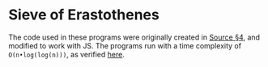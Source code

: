 # Sieve of Erastothenes

The code used in these programs were originally created in [Source §4](https://sourceacademy.org/playground), and modified to work with JS. The programs run with a time complexity of `O(n•log(log(n)))`, as verified [here](https://docs.google.com/spreadsheets/d/1aznp6B2_jEbNs8LgRau_RTAvDAu2hnkwvnv2koVfU4Y/edit?usp=sharing). 


